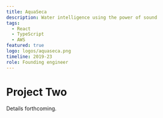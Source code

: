 ```yaml
---
title: AquaSeca
description: Water intelligence using the power of sound
tags:
  - React
  - TypeScript
  - AWS
featured: true
logo: logos/aquaseca.png
timeline: 2019-23
role: Founding engineer
---
```


# Project Two

Details forthcoming.
